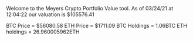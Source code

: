 Welcome to the Meyers Crypto Portfolio Value tool. 
As of 03/24/21 at 12:04:22 our valuation is $105576.41 

BTC Price = $56080.58
 ETH Price = $1711.09
BTC Holdings = 1.06BTC
 ETH holdings = 26.960005962ETH 
